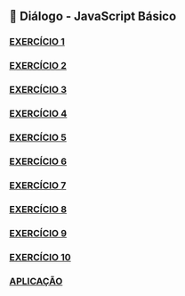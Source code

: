 ## 💬 Diálogo - JavaScript Básico

### [EXERCÍCIO 1](index1.html)

### [EXERCÍCIO 2](index2.html)

### [EXERCÍCIO 3](index3.html)

### [EXERCÍCIO 4](index4.html)

### [EXERCÍCIO 5](index5.html)

### [EXERCÍCIO 6](index6.html)

### [EXERCÍCIO 7](index7.html)

### [EXERCÍCIO 8](index8.html)

### [EXERCÍCIO 9](index9.html)

### [EXERCÍCIO 10](index10.html)

### [APLICAÇÃO](aplicacao)
